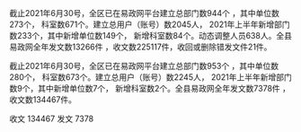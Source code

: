 截止2021年6月30号，全区已在易政网平台建立总部门数944个 ，其中单位数273个， 科室数671个。建立总用户（账号）数2045人， 2021年上半年新增部门数233个，其中新增单位数149个， 新增科室数84个。动态调整人员638人。全县易政网全年发文数13266件 ，收文数225117件，收回或删除错发文件21件。


截止2021年6月30号，全区已在易政网平台建立总部门数953个 ，其中单位数280个， 科室数673个。建立总用户（账号）数2245人， 2021年上半年新增部门数9个，其中新增单位数7个， 新增科室数2个。全县易政网全年发文数7378件 ，收文数134467件。

收文 134467 发文 7378
